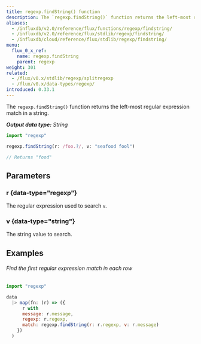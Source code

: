 ```yaml
---
title: regexp.findString() function
description: The `regexp.findString()` function returns the left-most regular expression match in a string.
aliases:
  - /influxdb/v2.0/reference/flux/functions/regexp/findstring/
  - /influxdb/v2.0/reference/flux/stdlib/regexp/findstring/
  - /influxdb/cloud/reference/flux/stdlib/regexp/findstring/
menu:
  flux_0_x_ref:
    name: regexp.findString
    parent: regexp
weight: 301
related:
  - /flux/v0.x/stdlib/regexp/splitregexp
  - /flux/v0.x/data-types/regexp/
introduced: 0.33.1
---
```


The `regexp.findString()` function returns the left-most regular expression match in a string.

_**Output data type:** String_

```js
import "regexp"

regexp.findString(r: /foo.?/, v: "seafood fool")

// Returns "food"
```

## Parameters

### r {data-type="regexp"}
The regular expression used to search `v`.

### v {data-type="string"}
The string value to search.

## Examples

###### Find the first regular expression match in each row
```js
import "regexp"

data
  |> map(fn: (r) => ({
      r with
      message: r.message,
      regexp: r.regexp,
      match: regexp.findString(r: r.regexp, v: r.message)
    })
  )
```
